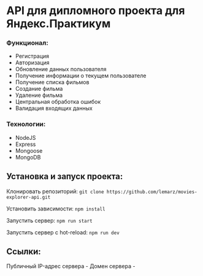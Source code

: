 # API для дипломного проекта для Яндекс.Практикум

### Функционал:

+ Регистрация
+ Авторизация
+ Обновление данных пользователя
+ Получение информации о текущем пользователе
+ Получение списка фильмов
+ Создание фильма
+ Удаление фильма
+ Центральная обработка ошибок
+ Валидация входящих данных

### Технологии:
+ NodeJS
+ Express
+ Mongoose
+ MongoDB


## Установка и запуск проекта:
Клонировать репозиторий: `git clone https://github.com/lemarz/movies-explorer-api.git`

Установить зависимости: `npm install`

Запустить сервер: `npm run start`

Запустить сервер с hot-reload: `npm run dev`


## Ссылки:
Публичный IP-адрес сервера - 
Домен сервера - 
